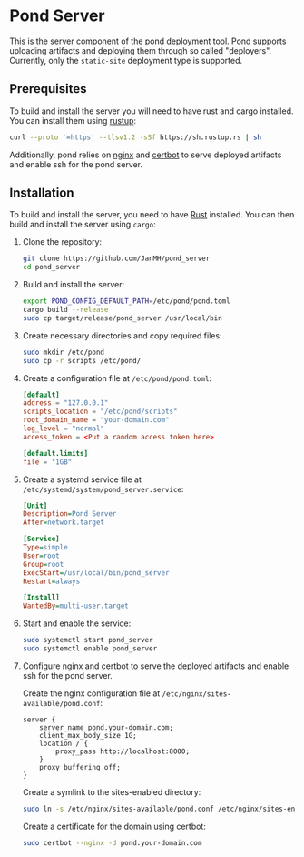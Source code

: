 # Pond Server

This is the server component of the pond deployment tool. Pond supports uploading artifacts and deploying them through so called "deployers". Currently, only the `static-site` deployment type is supported.

## Prerequisites

To build and install the server you will need to have rust and cargo installed. You can install them using [rustup](https://rustup.rs):

```sh
curl --proto '=https' --tlsv1.2 -sSf https://sh.rustup.rs | sh
```

Additionally, pond relies on [nginx](https://nginx.org/) and [certbot](https://certbot.eff.org/) to serve deployed artifacts and enable ssh for the pond server.

## Installation

To build and install the server, you need to have [Rust](https://www.rust-lang.org/tools/install) installed. You can then build and install the server using `cargo`:

1. Clone the repository:

    ```sh
    git clone https://github.com/JanMH/pond_server
    cd pond_server
    ```

2. Build and install the server:
    ```sh
    export POND_CONFIG_DEFAULT_PATH=/etc/pond/pond.toml
    cargo build --release
    sudo cp target/release/pond_server /usr/local/bin
    ```
3. Create necessary directories and copy required files:

    ```sh
    sudo mkdir /etc/pond
    sudo cp -r scripts /etc/pond/
    ```

4. Create a configuration file at `/etc/pond/pond.toml`:

    ```toml
    [default]
    address = "127.0.0.1"
    scripts_location = "/etc/pond/scripts"
    root_domain_name = "your-domain.com"
    log_level = "normal"
    access_token = <Put a random access token here>
    
    [default.limits]
    file = "1GB"
    ```

5. Create a systemd service file at `/etc/systemd/system/pond_server.service`:

    ```ini
    [Unit]
    Description=Pond Server
    After=network.target

    [Service]
    Type=simple
    User=root
    Group=root
    ExecStart=/usr/local/bin/pond_server
    Restart=always

    [Install]
    WantedBy=multi-user.target
    ```
6. Start and enable the service:

    ```sh
    sudo systemctl start pond_server
    sudo systemctl enable pond_server
    ```
7. Configure nginx and certbot to serve the deployed artifacts and enable ssh for the pond server.

   Create the nginx configuration file at `/etc/nginx/sites-available/pond.conf`:
    
    ```nginx
    server {
        server_name pond.your-domain.com;
        client_max_body_size 1G;
        location / {
            proxy_pass http://localhost:8000;
        }
        proxy_buffering off;
    }
    ```
    Create a symlink to the sites-enabled directory:

    ```sh
    sudo ln -s /etc/nginx/sites-available/pond.conf /etc/nginx/sites-enabled/
    ```
    Create a certificate for the domain using certbot:

    ```sh
    sudo certbot --nginx -d pond.your-domain.com
    ```